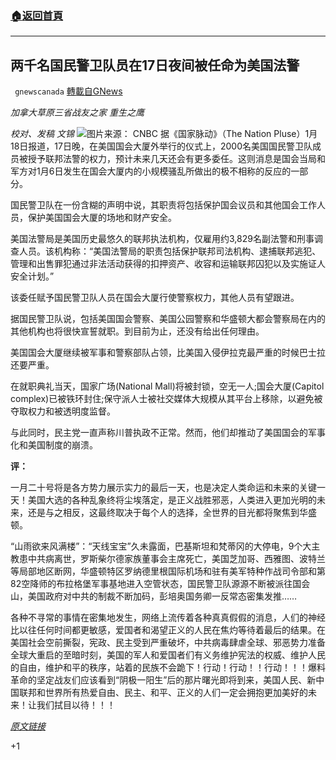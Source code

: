 ###  [:house:返回首頁](https://github.com/ourhimalayas/txt)
---

## 两千名国民警卫队员在17日夜间被任命为美国法警
` gnewscanada` [轉載自GNews](https://gnews.org/zh-hans/773122/)

*加拿大草原三省战友之家   重生之鹰*

*校对、发稿 文锦*
![]()![](https://gnews.org/wp-content/uploads/2021/01/106820315-1609975321867-AP21006834003714-1-scaled.jpg)图片来源： CNBC
据《国家脉动》（The Nation Pluse）1月18日报道，17日晚，在美国国会大厦外举行的仪式上，2000名美国国民警卫队成员被授予联邦法警的权力，预计未来几天还会有更多委任。这则消息是国会当局和军方对1月6日发生在国会大厦内的小规模骚乱所做出的极不相称的反应的一部分。

国民警卫队在一份含糊的声明中说，其职责将包括保护国会议员和其他国会工作人员，保护美国国会大厦的场地和财产安全。

美国法警局是美国历史最悠久的联邦执法机构，仅雇用约3,829名副法警和刑事调查人员。该机构称：“美国法警局的职责包括保护联邦司法机构、逮捕联邦逃犯、管理和出售罪犯通过非法活动获得的扣押资产、收容和运输联邦囚犯以及实施证人安全计划。”

该委任赋予国民警卫队人员在国会大厦行使警察权力，其他人员有望跟进。

据国民警卫队说，包括美国国会警察、美国公园警察和华盛顿大都会警察局在内的其他机构也将很快宣誓就职。到目前为止，还没有给出任何理由。

美国国会大厦继续被军事和警察部队占领，比美国入侵伊拉克最严重的时候巴士拉还要严重。

在就职典礼当天，国家广场(National Mall)将被封锁，空无一人;国会大厦(Capitol complex)已被铁环封住;保守派人士被社交媒体大规模从其平台上移除，以避免被夺取权力和被透明度监督。

与此同时，民主党一直声称川普执政不正常。然而，他们却推动了美国国会的军事化和美国制度的崩溃。

**评：**

一月二十号将是各方势力展示实力的最后一天，也是决定人类命运和未来的关键一天！美国大选的各种乱象终将尘埃落定，是正义战胜邪恶，人类进入更加光明的未来，还是与之相反，这最终取决于每个人的选择，全世界的目光都将聚焦到华盛顿。

“山雨欲来风满楼”：“天线宝宝”久未露面，巴基斯坦和梵蒂冈的大停电，9个大主教患中共病离世，罗斯柴尔德家族董事会主席死亡，美国芝加哥、西雅图、波特兰等局部地区断网，华盛顿特区罗纳德里根国际机场和驻有美军特种作战司令部和第82空降师的布拉格堡军事基地进入空管状态，国民警卫队源源不断被派往国会山，美国政府对中共的制裁不断加码，彭培奥国务卿一反常态密集发推……

各种不寻常的事情在密集地发生，网络上流传着各种真真假假的消息，人们的神经比以往任何时间都更敏感，爱国者和渴望正义的人民在焦灼等待着最后的结果。在美国社会空前撕裂，宪政、民主受到严重破坏，中共病毒肆虐全球、邪恶势力准备全球大重启的至暗时刻，美国的军人和爱国者们有义务维护宪法的权威、维护人民的自由，维护和平的秩序，站着的民族不会跪下！行动！行动！！行动！！！爆料革命的坚定战友们应该看到“阴极一阳生”后的那片曙光即将到来，美国人民、新中国联邦和世界所有热爱自由、民主、和平、正义的人们一定会拥抱更加美好的未来！让我们拭目以待！！！

*[原文链接](https://thenationalpulse.com/breaking/2000-national-guardsmen-just-got-deputized-as-us-marshals-more-expected/)*

+1
